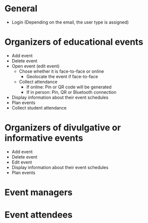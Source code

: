 # General
* Login (Depending on the email, the user type is assigned)

# Organizers of educational events
* Add event
* Delete event
* Open event (edit event)
  * Chose whether it is face-to-face or online
    * Geolocate the event if face-to-face
  * Collect attendance
    * If online: Pin or QR code will be generated
    * If in person: Pin, QR or Bluetooth connection
* Display information about their event schedules
* Plan events
* Collect student attendance

# Organizers of divulgative or informative events
* Add event
* Delete event
* Edit event
* Display information about their event schedules
* Plan events

# Event managers


# Event attendees
